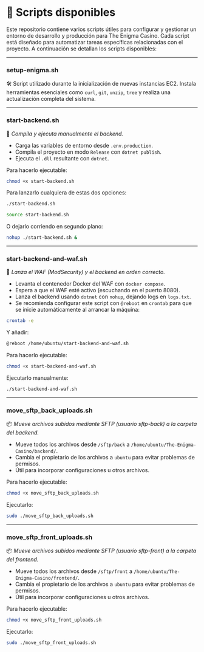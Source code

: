 # 📄 Scripts disponibles

Este repositorio contiene varios scripts útiles para configurar y gestionar un entorno de desarrollo y producción para The Enigma Casino. Cada script está diseñado para automatizar tareas específicas relacionadas con el  proyecto. A continuación se detallan los scripts disponibles:

---

### setup-enigma.sh
🛠️ Script utilizado durante la inicialización de nuevas instancias EC2. Instala herramientas esenciales como `curl`, `git`, `unzip`, `tree` y realiza una actualización completa del sistema.

---

### start-backend.sh 
 🚀 _Compila y ejecuta manualmente el backend._

- Carga las variables de entorno desde `.env.production`.
- Compila el proyecto en modo `Release` con `dotnet publish`.
- Ejecuta el `.dll` resultante con `dotnet`.

Para hacerlo ejecutable:

```bash
chmod +x start-backend.sh
```

Para lanzarlo cualquiera de estas dos opciones:

```bash
./start-backend.sh
```

```bash
source start-backend.sh
```

O dejarlo corriendo en segundo plano:

```bash
nohup ./start-backend.sh &
```

---

### start-backend-and-waf.sh

🔧 *Lanza el WAF (ModSecurity) y el backend en orden correcto.*

* Levanta el contenedor Docker del WAF con `docker compose`.
* Espera a que el WAF esté activo (escuchando en el puerto 8080).
* Lanza el backend usando `dotnet` con `nohup`, dejando logs en `logs.txt`.
* Se recomienda configurar este script con `@reboot` en `crontab` para que se inicie automáticamente al arrancar la máquina:

```bash
crontab -e
```

Y añadir:

```bash
@reboot /home/ubuntu/start-backend-and-waf.sh
```

Para hacerlo ejecutable:

```bash
chmod +x start-backend-and-waf.sh
```

Ejecutarlo manualmente:

```bash
./start-backend-and-waf.sh
```

---

### move_sftp_back_uploads.sh
 📦 _Mueve archivos subidos mediante SFTP (usuario sftp-back) a la carpeta del backend._

- Mueve todos los archivos desde `/sftp/back` a `/home/ubuntu/The-Enigma-Casino/backend/`.
- Cambia el propietario de los archivos a `ubuntu` para evitar problemas de permisos.
- Útil para incorporar configuraciones u otros archivos.

Para hacerlo ejecutable:

```bash
chmod +x move_sftp_back_uploads.sh
```

Ejecutarlo:

```bash
sudo ./move_sftp_back_uploads.sh
```

---

### move_sftp_front_uploads.sh
 📦 _Mueve archivos subidos mediante SFTP (usuario sftp-front) a la carpeta del frontend._

- Mueve todos los archivos desde `/sftp/front` a `/home/ubuntu/The-Enigma-Casino/frontend/`.
- Cambia el propietario de los archivos a `ubuntu` para evitar problemas de permisos.
- Útil para incorporar configuraciones u otros archivos.

Para hacerlo ejecutable:

```bash
chmod +x move_sftp_front_uploads.sh
```

Ejecutarlo:

```bash
sudo ./move_sftp_front_uploads.sh
```